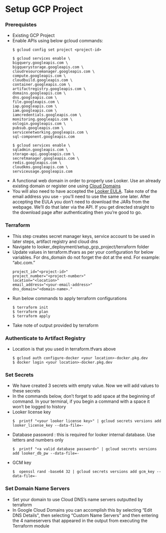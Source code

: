 # Setup GCP Project

### Prerequistes
* Existing GCP Project
* Enable APIs using below gcloud commands:
  ```
  $ gcloud config set project <project-id>

  $ gcloud services enable \
  bigquery.googleapis.com \
  bigquerystorage.googleapis.com \
  cloudresourcemanager.googleapis.com \
  compute.googleapis.com \
  cloudbuild.googleapis.com \
  container.googleapis.com \
  artifactregistry.googleapis.com \
  domains.googleapis.com \
  dns.googleapis.com \
  file.googleapis.com \
  iap.googleapis.com \
  iam.googleapis.com \
  iamcredentials.googleapis.com \
  monitoring.googleapis.com \
  oslogin.googleapis.com \
  pubsub.googleapis.com \
  servicenetworking.googleapis.com \
  sql-component.googleapis.com

  $ gcloud services enable \
  sqladmin.googleapis.com \
  storage-api.googleapis.com \
  secretmanager.googleapis.com \
  redis.googleapis.com \
  cloudkms.googleapis.com \
  serviceusage.googleapis.com
  ```
* A functional web domain in order to properly use Looker. Use an already existing domain or register one using [Cloud Domains](https://cloud.google.com/domains/docs/buy-register-domain)
* You will also need to have accepted the [Looker EULA](https://download.looker.com/validate). Take note of the email address you use - you’ll need to use the same one later. After accepting the EULA you don’t need to download the JARs from the webpage. We’ll do that later via the API. If you get directed straight to the download page after authenticating then you’re good to go.
  
### Terraform
* This step creates secret manager keys, service account to be used in later steps, artifact registry and cloud dns
* Navigate to looker_deployment/setup_gcp_project/terraform folder
* Update values in terraform.tfvars as per your configuration for below variables. For dns_domain do not forget the dot at the end. For example: “abc.com.”
  ```
  project_id="<project-id>"
  project_number="<project-number>"
  location="<location>"
  email_address="<your-email-address>"
  dns_domain="<domain-name>."
  ```
* Run below commands to apply terraform configurations
  ```
  $ terraform init
  $ terraform plan
  $ terraform apply
  ```
* Take note of output provided by terraform

### Authenticate to Artifact Registry
* Location is that you used in terraform.tfvars above
  ```
  $ gcloud auth configure-docker <your location>-docker.pkg.dev
  $ docker login <your location>-docker.pkg.dev
  ```

### Set Secrets
* We have created 3 secrets with empty value. Now we will add values to these secrets
* In the commands below, don’t forget to add space at the beginning of command. In your terminal, if you begin a command with a space it won’t be logged to history
* Looker license key
  ```
  $  printf "<your looker license key>" | gcloud secrets versions add looker_license_key --data-file=-
  ```
* Database password : this is required for looker internal database. Use letters and numbers only
  ```
  $  printf "<a valid database password>" | gcloud secrets versions add looker_db_pw --data-file=-
  ```
* GCM key
  ```
  $  openssl rand -base64 32 | gcloud secrets versions add gcm_key --data-file=-
  ```

### Set Domain Name Servers
* Set your domain to use Cloud DNS’s name servers outputted by terraform
* In Google Cloud  Domains you can accomplish this by selecting “Edit DNS Details", then  selecting “Custom Name Servers” and then entering the 4 nameservers that appeared in the output from executing the Terraform module
